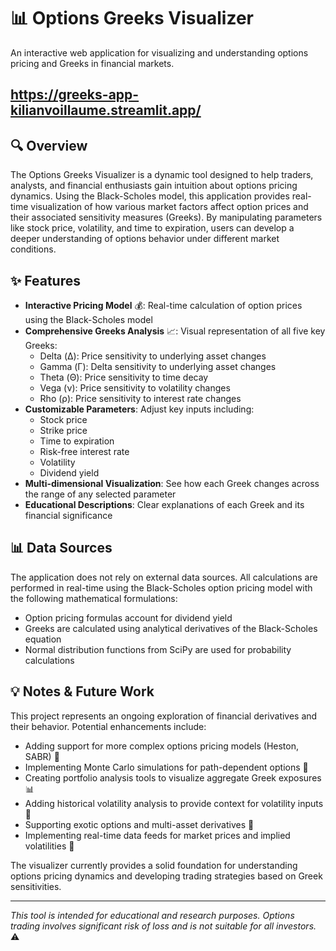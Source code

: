# 📊 Options Greeks Visualizer

An interactive web application for visualizing and understanding options pricing and Greeks in financial markets.
## https://greeks-app-kilianvoillaume.streamlit.app/

## 🔍 Overview

The Options Greeks Visualizer is a dynamic tool designed to help traders, analysts, and financial enthusiasts gain intuition about options pricing dynamics. Using the Black-Scholes model, this application provides real-time visualization of how various market factors affect option prices and their associated sensitivity measures (Greeks). By manipulating parameters like stock price, volatility, and time to expiration, users can develop a deeper understanding of options behavior under different market conditions.

## ✨ Features

- **Interactive Pricing Model** 💰: Real-time calculation of option prices using the Black-Scholes model
- **Comprehensive Greeks Analysis** 📈: Visual representation of all five key Greeks:
  - Delta (Δ): Price sensitivity to underlying asset changes
  - Gamma (Γ): Delta sensitivity to underlying asset changes
  - Theta (Θ): Price sensitivity to time decay
  - Vega (ν): Price sensitivity to volatility changes
  - Rho (ρ): Price sensitivity to interest rate changes
- **Customizable Parameters**: Adjust key inputs including:
  - Stock price
  - Strike price
  - Time to expiration
  - Risk-free interest rate
  - Volatility
  - Dividend yield
- **Multi-dimensional Visualization**: See how each Greek changes across the range of any selected parameter
- **Educational Descriptions**: Clear explanations of each Greek and its financial significance

## 📊 Data Sources

The application does not rely on external data sources. All calculations are performed in real-time using the Black-Scholes option pricing model with the following mathematical formulations:

- Option pricing formulas account for dividend yield
- Greeks are calculated using analytical derivatives of the Black-Scholes equation
- Normal distribution functions from SciPy are used for probability calculations

## 💡 Notes & Future Work

This project represents an ongoing exploration of financial derivatives and their behavior. Potential enhancements include:

- Adding support for more complex options pricing models (Heston, SABR) 🧮
- Implementing Monte Carlo simulations for path-dependent options 🎲
- Creating portfolio analysis tools to visualize aggregate Greek exposures 📊
- Adding historical volatility analysis to provide context for volatility inputs 📜
- Supporting exotic options and multi-asset derivatives 🌟
- Implementing real-time data feeds for market prices and implied volatilities 📡

The visualizer currently provides a solid foundation for understanding options pricing dynamics and developing trading strategies based on Greek sensitivities.

---

*This tool is intended for educational and research purposes. Options trading involves significant risk of loss and is not suitable for all investors.* ⚠️

